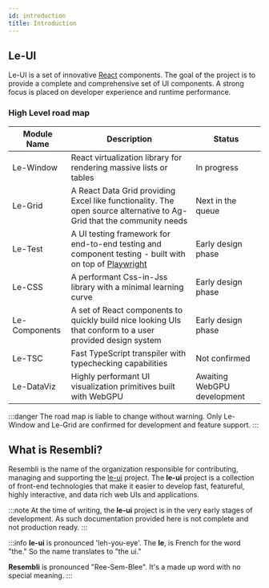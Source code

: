 ```yaml
---
id: introduction
title: Introduction
---
```


## Le-UI

Le-UI is a set of innovative [React](https://reactjs.org/) components. The goal of the project is to provide a complete and comprehensive set of
UI components. A strong focus is placed on developer experience and runtime performance.

### High Level road map

| Module Name   | Description                                                                                                                      | Status                      |
| ------------- | -------------------------------------------------------------------------------------------------------------------------------- | --------------------------- |
| Le-Window     | React virtualization library for rendering massive lists or tables                                                               | In progress                 |
| Le-Grid       | A React Data Grid providing Excel like functionality. The open source alternative to Ag-Grid that the community needs            | Next in the queue           |
| Le-Test       | A UI testing framework for end-to-end testing and component testing - built with on top of [Playwright](https://playwright.dev/) | Early design phase          |
| Le-CSS        | A performant Css-in-Jss library with a minimal learning curve                                                                    | Early design phase          |
| Le-Components | A set of React components to quickly build nice looking UIs that conform to a user provided design system                        | Early design phase          |
| Le-TSC        | Fast TypeScript transpiler with typechecking capabilities                                                                        | Not confirmed               |
| Le-DataViz    | Highly performant UI visualization primitives built with WebGPU                                                                  | Awaiting WebGPU development |

:::danger
The road map is liable to change without warning. Only Le-Window and Le-Grid are confirmed for development and feature support.
:::

## What is Resembli?

Resembli is the name of the organization responsible for contributing, managing and supporting the [le-ui](le-ui?) project.
The **le-ui** project is a collection of front-end technologies that make it easier to develop fast, featureful, highly interactive, and data rich
web UIs and applications.

:::note
At the time of writing, the **le-ui** project is in the very early stages of development. As such documentation provided here is not complete and not production
ready.
:::

:::info
**le-ui** is pronounced 'leh-you-eye'. The **le**, is French for the word "the." So the name translates to "the ui."

**Resembli** is pronounced "Ree-Sem-Blee". It's a made up word with no special meaning.
:::
